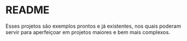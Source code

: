 # README #

Esses projetos são exemplos prontos e já existentes, nos quais poderam servir para aperfeiçoar em projetos maiores e bem mais complexos.